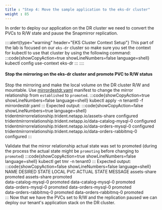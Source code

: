 ```yaml
---
title : "Step 4: Move the sample application to the eks-dr cluster"
weight : 85
---
```

In order to deploy our application on the DR cluster we need to convert the PVCs to R/W state and pause the Snapmirror replication. 

::::alert{type="warning" header="EKS Cluster Context Setup"}
This part of the lab is focused on our `eks-dr` cluster so make sure you set the context for kubectl to use that cluster by using the following command:
:::code{showCopyAction=true showLineNumbers=false language=shell}
kubectl config use-context eks-dr
:::
::::
#### Stop the mirroring on the eks-dr cluster and promote PVC to R/W status
Stop the mirroring and make the local volume on the DR cluster R/W and mountable. Use [mirrordestdr.yaml](mirrordestdr.yaml) manifest to change the mirror relationship from `established` to `promoted`.
:::code{showCopyAction=true showLineNumbers=false language=shell}
kubectl apply -n tenant0 -f mirrordestdr.yaml
:::
Expected output:
:::code{showCopyAction=false showLineNumbers=true language=shell}
tridentmirrorrelationship.trident.netapp.io/assets-share configured
tridentmirrorrelationship.trident.netapp.io/data-catalog-mysql-0 configured
tridentmirrorrelationship.trident.netapp.io/data-orders-mysql-0 configured
tridentmirrorrelationship.trident.netapp.io/data-orders-rabbitmq-0 configured
:::

Validate that the mirror relationship actual state was set to promoted (during the process the actual state might be `promoting` before changing to `promoted`)
:::code{showCopyAction=true showLineNumbers=false language=shell}
kubectl get tmr -n tenant0
:::
Expected output:
:::code{showCopyAction=false showLineNumbers=false language=shell}
NAME                     DESIRED STATE   LOCAL PVC                ACTUAL STATE   MESSAGE
assets-share             promoted        assets-share             promoted       
data-catalog-mysql-0     promoted        data-catalog-mysql-0     promoted       
data-orders-mysql-0      promoted        data-orders-mysql-0      promoted       
data-orders-rabbitmq-0   promoted        data-orders-rabbitmq-0   promoted       
:::
Now that we have the PVCs set to R/W and the replication paused we can deploy our tenant's application stack on the DR cluster.